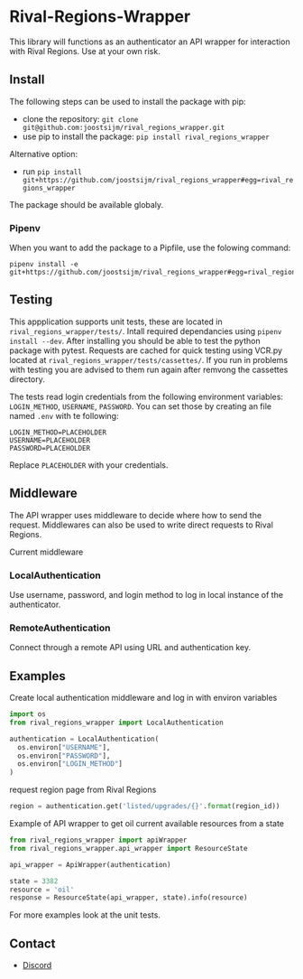 # Rival-Regions-Wrapper
This library will functions as an authenticator an API wrapper for interaction with Rival Regions.
Use at your own risk.

## Install
The following steps can be used to install the package with pip:

- clone the repository: `git clone git@github.com:joostsijm/rival_regions_wrapper.git`
- use pip to install the package: `pip install rival_regions_wrapper`

Alternative option:

- run `pip install git+https://github.com/joostsijm/rival_regions_wrapper#egg=rival_regions_wrapper`

The package should be available globaly.

### Pipenv
When you want to add the package to a Pipfile, use the folowing command:
```
pipenv install -e git+https://github.com/joostsijm/rival_regions_wrapper#egg=rival_regions_wrapper
```

## Testing
This appplication supports unit tests, these are located in `rival_regions_wrapper/tests/`.
Intall required dependancies using `pipenv install --dev`.
After installing you should be able to test the python package with pytest.
Requests are cached for quick testing using VCR.py located at `rival_regions_wrapper/tests/cassettes/`.
If you run in problems with testing you are advised to them run again after remvong the cassettes directory.

The tests read login credentials from the following environment variables:
`LOGIN_METHOD`, `USERNAME`, `PASSWORD`.
You can set those by creating an file named `.env` with te following:

```
LOGIN_METHOD=PLACEHOLDER
USERNAME=PLACEHOLDER
PASSWORD=PLACEHOLDER
```

Replace `PLACEHOLDER` with your credentials.

## Middleware
The API wrapper uses middleware to decide where how to send the request.
Middlewares can also be used to write direct requests to Rival Regions.

Current middleware

### LocalAuthentication
Use username, password, and login method to log in local instance of the authenticator.

### RemoteAuthentication
Connect through a remote API using URL and authentication key.

## Examples
Create local authentication middleware and log in with environ variables
```python
import os
from rival_regions_wrapper import LocalAuthentication

authentication = LocalAuthentication(
  os.environ["USERNAME"],
  os.environ["PASSWORD"],
  os.environ["LOGIN_METHOD"]
)
```

request region page from Rival Regions
```python
region = authentication.get('listed/upgrades/{}'.format(region_id))
```

Example of API wrapper to get oil current available resources from a state
```python
from rival_regions_wrapper import apiWrapper
from rival_regions_wrapper.api_wrapper import ResourceState

api_wrapper = ApiWrapper(authentication)

state = 3382
resource = 'oil'
response = ResourceState(api_wrapper, state).info(resource)
```

For more examples look at the unit tests.

## Contact
* [Discord](https://discord.gg/6fzHtJM)
